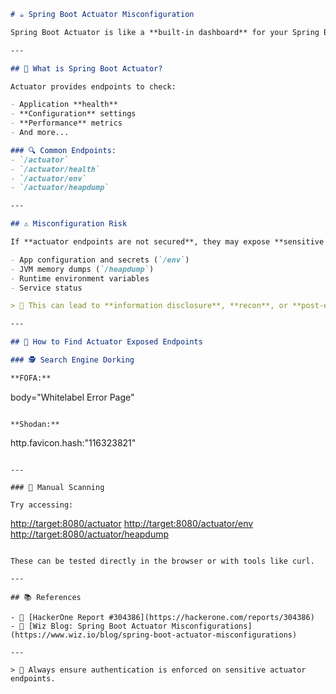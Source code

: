 ```markdown
# ☕ Spring Boot Actuator Misconfiguration

Spring Boot Actuator is like a **built-in dashboard** for your Spring Boot applications. It provides production-ready features to help monitor and manage your app via HTTP endpoints.

---

## 🚀 What is Spring Boot Actuator?

Actuator provides endpoints to check:

- Application **health**
- **Configuration** settings
- **Performance** metrics
- And more...

### 🔍 Common Endpoints:
- `/actuator`
- `/actuator/health`
- `/actuator/env`
- `/actuator/heapdump`

---

## ⚠️ Misconfiguration Risk

If **actuator endpoints are not secured**, they may expose **sensitive data**:

- App configuration and secrets (`/env`)
- JVM memory dumps (`/heapdump`)
- Runtime environment variables
- Service status

> 🧨 This can lead to **information disclosure**, **recon**, or **post-exploitation** opportunities.

---

## 🔎 How to Find Actuator Exposed Endpoints

### 🕵️ Search Engine Dorking

**FOFA:**
```

body="Whitelabel Error Page"

```

**Shodan:**
```

http.favicon.hash:"116323821"

```

---

### 🧪 Manual Scanning

Try accessing:
```

[http://target:8080/actuator](http://target:8080/actuator)
[http://target:8080/actuator/env](http://target:8080/actuator/env)
[http://target:8080/actuator/heapdump](http://target:8080/actuator/heapdump)

```

These can be tested directly in the browser or with tools like curl.

---

## 📚 References

- 🔗 [HackerOne Report #304386](https://hackerone.com/reports/304386)
- 🔗 [Wiz Blog: Spring Boot Actuator Misconfigurations](https://www.wiz.io/blog/spring-boot-actuator-misconfigurations)

---

> 🧠 Always ensure authentication is enforced on sensitive actuator endpoints.
```
